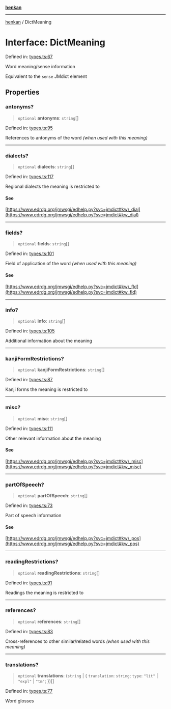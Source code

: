 [**henkan**](../README.md)

***

[henkan](../README.md) / DictMeaning

# Interface: DictMeaning

Defined in: [types.ts:67](https://github.com/Ronokof/Henkan/blob/207e0013c3766c7ef3adabde09be5f84497f2607/src/types.ts#L67)

Word meaning/sense information

Equivalent to the `sense` JMdict element

## Properties

### antonyms?

> `optional` **antonyms**: `string`[]

Defined in: [types.ts:95](https://github.com/Ronokof/Henkan/blob/207e0013c3766c7ef3adabde09be5f84497f2607/src/types.ts#L95)

References to antonyms of the word *(when used with this meaning)*

***

### dialects?

> `optional` **dialects**: `string`[]

Defined in: [types.ts:117](https://github.com/Ronokof/Henkan/blob/207e0013c3766c7ef3adabde09be5f84497f2607/src/types.ts#L117)

Regional dialects the meaning is restricted to

#### See

[https://www.edrdg.org/jmwsgi/edhelp.py?svc=jmdict#kw\_dial](https://www.edrdg.org/jmwsgi/edhelp.py?svc=jmdict#kw_dial)

***

### fields?

> `optional` **fields**: `string`[]

Defined in: [types.ts:101](https://github.com/Ronokof/Henkan/blob/207e0013c3766c7ef3adabde09be5f84497f2607/src/types.ts#L101)

Field of application of the word *(when used with this meaning)*

#### See

[https://www.edrdg.org/jmwsgi/edhelp.py?svc=jmdict#kw\_fld](https://www.edrdg.org/jmwsgi/edhelp.py?svc=jmdict#kw_fld)

***

### info?

> `optional` **info**: `string`[]

Defined in: [types.ts:105](https://github.com/Ronokof/Henkan/blob/207e0013c3766c7ef3adabde09be5f84497f2607/src/types.ts#L105)

Additional information about the meaning

***

### kanjiFormRestrictions?

> `optional` **kanjiFormRestrictions**: `string`[]

Defined in: [types.ts:87](https://github.com/Ronokof/Henkan/blob/207e0013c3766c7ef3adabde09be5f84497f2607/src/types.ts#L87)

Kanji forms the meaning is restricted to

***

### misc?

> `optional` **misc**: `string`[]

Defined in: [types.ts:111](https://github.com/Ronokof/Henkan/blob/207e0013c3766c7ef3adabde09be5f84497f2607/src/types.ts#L111)

Other relevant information about the meaning

#### See

[https://www.edrdg.org/jmwsgi/edhelp.py?svc=jmdict#kw\_misc](https://www.edrdg.org/jmwsgi/edhelp.py?svc=jmdict#kw_misc)

***

### partOfSpeech?

> `optional` **partOfSpeech**: `string`[]

Defined in: [types.ts:73](https://github.com/Ronokof/Henkan/blob/207e0013c3766c7ef3adabde09be5f84497f2607/src/types.ts#L73)

Part of speech information

#### See

[https://www.edrdg.org/jmwsgi/edhelp.py?svc=jmdict#kw\_pos](https://www.edrdg.org/jmwsgi/edhelp.py?svc=jmdict#kw_pos)

***

### readingRestrictions?

> `optional` **readingRestrictions**: `string`[]

Defined in: [types.ts:91](https://github.com/Ronokof/Henkan/blob/207e0013c3766c7ef3adabde09be5f84497f2607/src/types.ts#L91)

Readings the meaning is restricted to

***

### references?

> `optional` **references**: `string`[]

Defined in: [types.ts:83](https://github.com/Ronokof/Henkan/blob/207e0013c3766c7ef3adabde09be5f84497f2607/src/types.ts#L83)

Cross-references to other similar/related words *(when used with this meaning)*

***

### translations?

> `optional` **translations**: (`string` \| \{ `translation`: `string`; `type`: `"lit"` \| `"expl"` \| `"tm"`; \})[]

Defined in: [types.ts:77](https://github.com/Ronokof/Henkan/blob/207e0013c3766c7ef3adabde09be5f84497f2607/src/types.ts#L77)

Word glosses
